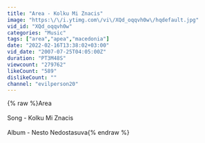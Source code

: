 ```yaml
---
title: "Area - Kolku Mi Znacis"
image: "https:\/\/i.ytimg.com\/vi\/XQd_oqqvh0w\/hqdefault.jpg"
vid_id: "XQd_oqqvh0w"
categories: "Music"
tags: ["area","apea","macedonia"]
date: "2022-02-16T13:38:02+03:00"
vid_date: "2007-07-25T04:05:00Z"
duration: "PT3M48S"
viewcount: "279762"
likeCount: "589"
dislikeCount: ""
channel: "evilperson20"
---
```

{% raw %}Area<br /><br />Song - Kolku Mi Znacis<br /><br />Album - Nesto Nedostasuva{% endraw %}
